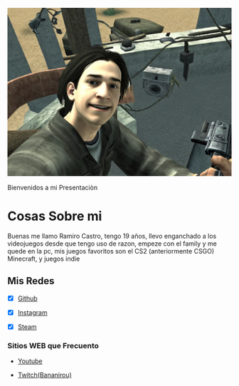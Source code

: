 ![Mi Persona(IA)](./assets/Fotaca.jpg)

Bienvenidos a mi Presentaciòn
# Cosas Sobre mi

Buenas me llamo Ramiro Castro, tengo 19 años, llevo enganchado a los videojuegos desde que tengo uso de razon, empeze con el family y me quede en la pc, mis juegos favoritos son el CS2 (anteriormente CSGO) Minecraft, y juegos indie

## Mis Redes
- [x] [Github](https://github.com/RamaRamons)
- [x] [Instagram](https://www.instagram.com/ramar4mon?utm_source=qr&igsh=MXB4ZzhxYjdiNWFvag==)
- [x] [Steam](https://steamcommunity.com/id/RamaRamon/)


### Sitios WEB que Frecuento 
* [Youtube](https://www.youtube.com/)

* [Twitch(Bananirou)](https://www.twitch.tv/bananirou)
